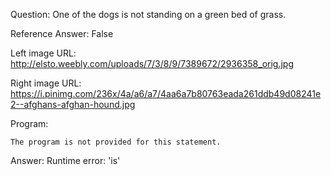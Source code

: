 Question: One of the dogs is not standing on a green bed of grass.

Reference Answer: False

Left image URL: http://elsto.weebly.com/uploads/7/3/8/9/7389672/2936358_orig.jpg

Right image URL: https://i.pinimg.com/236x/4a/a6/a7/4aa6a7b80763eada261ddb49d08241e2--afghans-afghan-hound.jpg

Program:

```
The program is not provided for this statement.
```
Answer: Runtime error: 'is'

